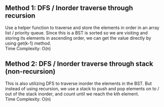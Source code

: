 ## Method 1: DFS / Inorder traverse through recursion
Use a helper function to traverse and store the elements in order in an array list / priority queue. Since this is a BST is sorted so we are visiting and storing its elements in ascending order, we can get the value directly by using get(k-1) method. <br />
Time Complexity: O(n)

## Method 2: DFS / Inorder traverse through stack (non-recursion)
This is also utilizing DFS to traverse inorder the elements in the BST. But instead of using recursion, we use a stack to push and pop elements on to / out of the stack inorder, and count until we reach the kth element. <br />
Time Complexity: O(n)

